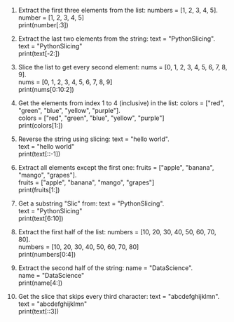 1. Extract the first three elements from the list: numbers = [1, 2, 3, 4, 5].</br>
number = [1, 2, 3, 4, 5]</br>
print(number[:3])

 2. Extract the last two elements from the string: text = "PythonSlicing".</br>
text = "PythonSlicing"</br>
print(text[-2:])

 3. Slice the list to get every second element: nums = [0, 1, 2, 3, 4, 5, 6, 7, 8, 9].</br>
nums = [0, 1, 2, 3, 4, 5, 6, 7, 8, 9]</br>
print(nums[0:10:2])

 4. Get the elements from index 1 to 4 (inclusive) in the list: colors = ["red", "green", "blue", "yellow", "purple"].</br>
colors = ["red", "green", "blue", "yellow", "purple"]</br>
print(colors[1:])

 5. Reverse the string using slicing: text = "hello world".</br>
text = "hello world"</br>
print(text[::-1])

 6. Extract all elements except the first one: fruits = ["apple", "banana", "mango", "grapes"].</br>
fruits = ["apple", "banana", "mango", "grapes"]</br>
print(fruits[1:])

 7. Get a substring "Slic" from: text = "PythonSlicing".</br>
text = "PythonSlicing"</br>
print(text[6:10])

 8. Extract the first half of the list: numbers = [10, 20, 30, 40, 50, 60, 70, 80].</br>
numbers = [10, 20, 30, 40, 50, 60, 70, 80]</br>
print(numbers[0:4])

 9. Extract the second half of the string: name = "DataScience".</br>
name = "DataScience"</br>
print(name[4:])

 10. Get the slice that skips every third character: text = "abcdefghijklmn".</br>
text = "abcdefghijklmn"</br>
print(text[::3])
